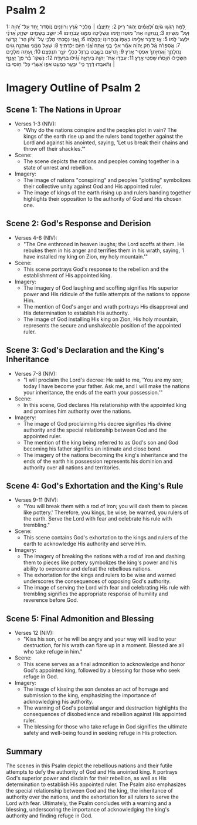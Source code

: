 # Psalm 2
1: לָ֭מָּה רָגְשׁ֣וּ גוֹיִ֑ם וּ֝לְאֻמִּ֗ים יֶהְגּוּ־ רִֽיק׃
2: יִ֥תְיַצְּב֨וּ ׀ מַלְכֵי־ אֶ֗רֶץ וְרוֹזְנִ֥ים נֽוֹסְדוּ־ יָ֑חַד עַל־ יְ֝הוָה וְעַל־ מְשִׁיחֽוֹ׃
3: נְֽ֭נַתְּקָה אֶת־ מֽוֹסְרוֹתֵ֑ימוֹ וְנַשְׁלִ֖יכָה מִמֶּ֣נּוּ עֲבֹתֵֽימוֹ׃
4: יוֹשֵׁ֣ב בַּשָּׁמַ֣יִם יִשְׂחָ֑ק אֲ֝דֹנָ֗י יִלְעַג־ לָֽמוֹ׃
5: אָ֤ז יְדַבֵּ֣ר אֵלֵ֣ימוֹ בְאַפּ֑וֹ וּֽבַחֲרוֹנ֥וֹ יְבַהֲלֵֽמוֹ׃
6: וַ֭אֲנִי נָסַ֣כְתִּי מַלְכִּ֑י עַל־ צִ֝יּ֗וֹן הַר־ קָדְשִֽׁי׃
7: אֲסַפְּרָ֗ה אֶֽ֫ל חֹ֥ק יְֽהוָ֗ה אָמַ֘ר אֵלַ֥י בְּנִ֥י אַ֑תָּה אֲ֝נִ֗י הַיּ֥וֹם יְלִדְתִּֽיךָ׃
8: שְׁאַ֤ל מִמֶּ֗נִּי וְאֶתְּנָ֣ה ג֭וֹיִם נַחֲלָתֶ֑ךָ וַ֝אֲחֻזָּתְךָ֗ אַפְסֵי־ אָֽרֶץ׃
9: תְּ֭רֹעֵם בְּשֵׁ֣בֶט בַּרְזֶ֑ל כִּכְלִ֖י יוֹצֵ֣ר תְּנַפְּצֵֽם׃
10: וְ֭עַתָּה מְלָכִ֣ים הַשְׂכִּ֑ילוּ הִ֝וָּסְר֗וּ שֹׁ֣פְטֵי אָֽרֶץ׃
11: עִבְד֣וּ אֶת־ יְהוָ֣ה בְּיִרְאָ֑ה וְ֝גִ֗ילוּ בִּרְעָדָֽה׃
12: נַשְּׁקוּ־ בַ֡ר פֶּן־ יֶאֱנַ֤ף ׀ וְתֹ֬אבְדוּ דֶ֗רֶךְ כִּֽי־ יִבְעַ֣ר כִּמְעַ֣ט אַפּ֑וֹ אַ֝שְׁרֵ֗י כָּל־ ח֥וֹסֵי בֽוֹ׃

# Imagery Outline of Psalm 2

## Scene 1: The Nations in Uproar
- Verses 1-3 (NIV):
  - "Why do the nations conspire and the peoples plot in vain? The kings of the earth rise up and the rulers band together against the Lord and against his anointed, saying, 'Let us break their chains and throw off their shackles.'"
- Scene:
  - The scene depicts the nations and peoples coming together in a state of unrest and rebellion.
- Imagery:
  - The image of nations "conspiring" and peoples "plotting" symbolizes their collective unity against God and His appointed ruler.
  - The image of kings of the earth rising up and rulers banding together highlights their opposition to the authority of God and His chosen one.

## Scene 2: God's Response and Derision
- Verses 4-6 (NIV):
  - "The One enthroned in heaven laughs; the Lord scoffs at them. He rebukes them in his anger and terrifies them in his wrath, saying, 'I have installed my king on Zion, my holy mountain.'"
- Scene:
  - This scene portrays God's response to the rebellion and the establishment of His appointed king.
- Imagery:
  - The imagery of God laughing and scoffing signifies His superior power and His ridicule of the futile attempts of the nations to oppose Him.
  - The mention of God's anger and wrath portrays His disapproval and His determination to establish His authority.
  - The image of God installing His king on Zion, His holy mountain, represents the secure and unshakeable position of the appointed ruler.

## Scene 3: God's Declaration and the King's Inheritance
- Verses 7-8 (NIV):
  - "I will proclaim the Lord's decree: He said to me, 'You are my son; today I have become your father. Ask me, and I will make the nations your inheritance, the ends of the earth your possession.'"
- Scene:
  - In this scene, God declares His relationship with the appointed king and promises him authority over the nations.
- Imagery:
  - The image of God proclaiming His decree signifies His divine authority and the special relationship between God and the appointed ruler.
  - The mention of the king being referred to as God's son and God becoming his father signifies an intimate and close bond.
  - The imagery of the nations becoming the king's inheritance and the ends of the earth his possession represents his dominion and authority over all nations and territories.

## Scene 4: God's Exhortation and the King's Rule
- Verses 9-11 (NIV):
  - "You will break them with a rod of iron; you will dash them to pieces like pottery.' Therefore, you kings, be wise; be warned, you rulers of the earth. Serve the Lord with fear and celebrate his rule with trembling."
- Scene:
  - This scene contains God's exhortation to the kings and rulers of the earth to acknowledge His authority and serve Him.
- Imagery:
  - The imagery of breaking the nations with a rod of iron and dashing them to pieces like pottery symbolizes the king's power and his ability to overcome and defeat the rebellious nations.
  - The exhortation for the kings and rulers to be wise and warned underscores the consequences of opposing God's authority.
  - The image of serving the Lord with fear and celebrating His rule with trembling signifies the appropriate response of humility and reverence before God.

## Scene 5: Final Admonition and Blessing
- Verses 12 (NIV):
  - "Kiss his son, or he will be angry and your way will lead to your destruction, for his wrath can flare up in a moment. Blessed are all who take refuge in him."
- Scene:
  - This scene serves as a final admonition to acknowledge and honor God's appointed king, followed by a blessing for those who seek refuge in God.
- Imagery:
  - The image of kissing the son denotes an act of homage and submission to the king, emphasizing the importance of acknowledging his authority.
  - The warning of God's potential anger and destruction highlights the consequences of disobedience and rebellion against His appointed ruler.
  - The blessing for those who take refuge in God signifies the ultimate safety and well-being found in seeking refuge in His protection.

## Summary

The scenes in this Psalm depict the rebellious nations and their futile attempts to defy the authority of God and His anointed king. It portrays God's superior power and disdain for their rebellion, as well as His determination to establish His appointed ruler. The Psalm also emphasizes the special relationship between God and the king, the inheritance of authority over the nations, and the exhortation for all rulers to serve the Lord with fear. Ultimately, the Psalm concludes with a warning and a blessing, underscoring the importance of acknowledging the king's authority and finding refuge in God.